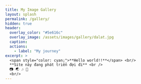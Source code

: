 ```yaml
---
title: My Image Gallery
layout: splash
permalink: /gallery/
hidden: true
header:
  overlay_color: "#5e616c"
  overlay_image: /assets/images/gallery/dalat.jpg
  caption: 
  actions:
    - label: "My journey"
excerpt: >
  <span style="color: cyan;">**Hello world!!**</span> <br/>
  **Site này đang phát triển đợi đi** <br />
  📷 🌏 🎶 💖 
  <br/>
---
```

